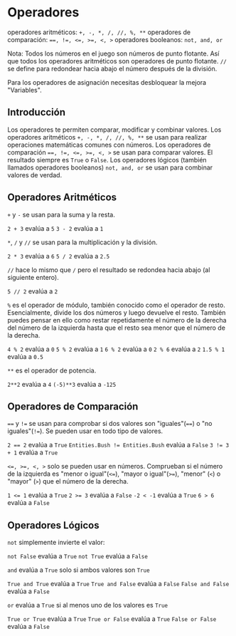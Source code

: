 # Operadores
operadores aritméticos: `+, -, *, /, //, %, **`
operadores de comparación: `==, !=, <=, >=, <, >`
operadores booleanos: `not, and, or`

Nota: Todos los números en el juego son números de punto flotante. Así que todos los operadores aritméticos son operadores de punto flotante.
`//` se define para redondear hacia abajo el número después de la división.

Para los operadores de asignación necesitas desbloquear la mejora "Variables".

## Introducción
Los operadores te permiten comparar, modificar y combinar valores. 
Los operadores aritméticos `+, -, *, /, //, %, **` se usan para realizar operaciones matemáticas comunes con números. 
Los operadores de comparación `==, !=, <=, >=, <, >` se usan para comparar valores. El resultado siempre es `True` o `False`.
Los operadores lógicos (también llamados operadores booleanos) `not, and, or` se usan para combinar valores de verdad.

## Operadores Aritméticos
`+` y `-` se usan para la suma y la resta.

`2 + 3` evalúa a `5`
`3 - 2` evalúa a `1`

`*`, `/` y `//` se usan para la multiplicación y la división.

`2 * 3` evalúa a `6`
`5 / 2` evalúa a `2.5`

`//` hace lo mismo que `/` pero el resultado se redondea hacia abajo (al siguiente entero).

`5 // 2` evalúa a `2`

`%` es el operador de módulo, también conocido como el operador de resto. Esencialmente, divide los dos números y luego devuelve el resto. También puedes pensar en ello como restar repetidamente el número de la derecha del número de la izquierda hasta que el resto sea menor que el número de la derecha.

`4 % 2` evalúa a `0`
`5 % 2` evalúa a `1`
`6 % 2` evalúa a `0`
`2 % 6` evalúa a `2`
`1.5 % 1` evalúa a `0.5`

`**` es el operador de potencia.

`2**2` evalúa a `4`
`(-5)**3` evalúa a `-125`

## Operadores de Comparación
`==` y `!=` se usan para comprobar si dos valores son "iguales"(`==`) o "no iguales"(`!=`). Se pueden usar en todo tipo de valores.

`2 == 2` evalúa a `True`
`Entities.Bush != Entities.Bush` evalúa a `False`
`3 != 3 + 1` evalúa a `True`

`<=, >=, <, >` solo se pueden usar en números. Comprueban si el número de la izquierda es "menor o igual"(`<=`), "mayor o igual"(`>=`), "menor" (`<`) o "mayor" (`>`) que el número de la derecha.

`1 <= 1` evalúa a `True`
`2 >= 3` evalúa a `False`
`-2 < -1` evalúa a `True`
`6 > 6` evalúa a `False`

## Operadores Lógicos
`not` simplemente invierte el valor:

`not False` evalúa a `True`
`not True` evalúa a `False`

`and` evalúa a `True` solo si ambos valores son `True`

`True and True` evalúa a `True`
`True and False` evalúa a `False`
`False and False` evalúa a `False`

`or` evalúa a `True` si al menos uno de los valores es `True`

`True or True` evalúa a `True`
`True or False` evalúa a `True`
`False or False` evalúa a `False`